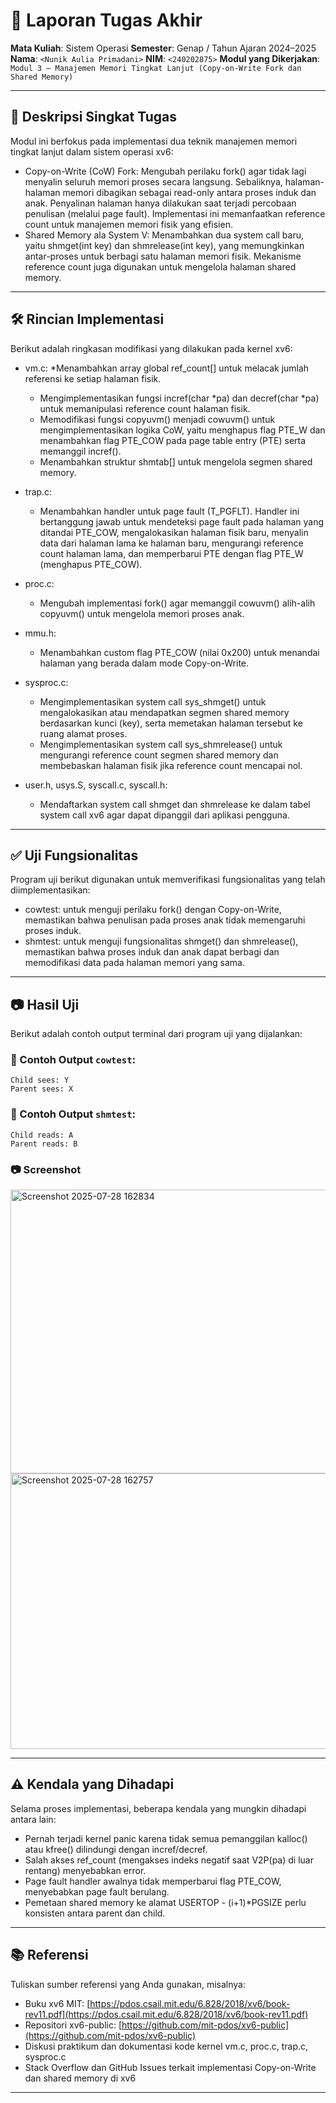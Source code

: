 # 📝 Laporan Tugas Akhir

**Mata Kuliah**: Sistem Operasi
**Semester**: Genap / Tahun Ajaran 2024–2025
**Nama**: `<Nunik Aulia Primadani>`
**NIM**: `<240202875>`
**Modul yang Dikerjakan**:
`Modul 3 – Manajemen Memori Tingkat Lanjut (Copy-on-Write Fork dan Shared Memory)`

---

## 📌 Deskripsi Singkat Tugas

Modul ini berfokus pada implementasi dua teknik manajemen memori tingkat lanjut dalam sistem operasi xv6:
* Copy-on-Write (CoW) Fork: Mengubah perilaku fork() agar tidak lagi menyalin seluruh memori proses secara langsung. Sebaliknya, halaman-halaman memori dibagikan sebagai read-only antara proses induk dan anak. Penyalinan halaman hanya dilakukan saat terjadi percobaan penulisan (melalui page fault). Implementasi ini memanfaatkan reference count untuk manajemen memori fisik yang efisien.
* Shared Memory ala System V: Menambahkan dua system call baru, yaitu shmget(int key) dan shmrelease(int key), yang memungkinkan antar-proses untuk berbagi satu halaman memori fisik. Mekanisme reference count juga digunakan untuk mengelola halaman shared memory.

---

## 🛠️ Rincian Implementasi

Berikut adalah ringkasan modifikasi yang dilakukan pada kernel xv6:

* vm.c:
    *Menambahkan array global ref_count[] untuk melacak jumlah referensi ke setiap halaman fisik.
    * Mengimplementasikan fungsi incref(char *pa) dan decref(char *pa) untuk memanipulasi reference count halaman fisik.
    * Memodifikasi fungsi copyuvm() menjadi cowuvm() untuk mengimplementasikan logika CoW, yaitu menghapus flag PTE_W dan menambahkan flag PTE_COW pada page table entry (PTE) serta memanggil incref().
    * Menambahkan struktur shmtab[] untuk mengelola segmen shared memory.

* trap.c:
    * Menambahkan handler untuk page fault (T_PGFLT). Handler ini bertanggung jawab untuk mendeteksi page fault pada halaman yang ditandai PTE_COW, mengalokasikan halaman fisik baru, menyalin data dari halaman lama ke halaman baru, mengurangi reference count halaman lama, dan memperbarui PTE dengan flag PTE_W (menghapus PTE_COW).

* proc.c:
    * Mengubah implementasi fork() agar memanggil cowuvm() alih-alih copyuvm() untuk mengelola memori proses anak.

* mmu.h:
    * Menambahkan custom flag PTE_COW (nilai 0x200) untuk menandai halaman yang berada dalam mode Copy-on-Write.

* sysproc.c:
    * Mengimplementasikan system call sys_shmget() untuk mengalokasikan atau mendapatkan segmen shared memory berdasarkan kunci (key), serta memetakan halaman tersebut ke ruang alamat proses.
    * Mengimplementasikan system call sys_shmrelease() untuk mengurangi reference count segmen shared memory dan membebaskan halaman fisik jika reference count mencapai nol.

* user.h, usys.S, syscall.c, syscall.h:
    * Mendaftarkan system call shmget dan shmrelease ke dalam tabel system call xv6 agar dapat dipanggil dari aplikasi pengguna.

---

## ✅ Uji Fungsionalitas

Program uji berikut digunakan untuk memverifikasi fungsionalitas yang telah diimplementasikan:
* cowtest: untuk menguji perilaku fork() dengan Copy-on-Write, memastikan bahwa penulisan pada proses anak tidak memengaruhi proses induk.
* shmtest: untuk menguji fungsionalitas shmget() dan shmrelease(), memastikan bahwa proses induk dan anak dapat berbagi dan memodifikasi data pada halaman memori yang sama.

---

## 📷 Hasil Uji

Berikut adalah contoh output terminal dari program uji yang dijalankan:

### 📍 Contoh Output `cowtest`:

```
Child sees: Y
Parent sees: X
```

### 📍 Contoh Output `shmtest`:

```
Child reads: A
Parent reads: B
```

### 📷 Screenshot

<img width="973" height="454" alt="Screenshot 2025-07-28 162834" src="https://github.com/user-attachments/assets/c747727a-16a5-44ad-8589-0a099bfbefa8" />


<img width="1003" height="441" alt="Screenshot 2025-07-28 162757" src="https://github.com/user-attachments/assets/335a85a7-8ae9-4d28-ac95-5dd51ef812a6" />


---

## ⚠️ Kendala yang Dihadapi

Selama proses implementasi, beberapa kendala yang mungkin dihadapi antara lain:
* Pernah terjadi kernel panic karena tidak semua pemanggilan kalloc() atau kfree() dilindungi dengan incref/decref.
* Salah akses ref_count (mengakses indeks negatif saat V2P(pa) di luar rentang) menyebabkan error.
* Page fault handler awalnya tidak memperbarui flag PTE_COW, menyebabkan page fault berulang.
* Pemetaan shared memory ke alamat USERTOP - (i+1)*PGSIZE perlu konsisten antara parent dan child.

---

## 📚 Referensi

Tuliskan sumber referensi yang Anda gunakan, misalnya:

* Buku xv6 MIT: [https://pdos.csail.mit.edu/6.828/2018/xv6/book-rev11.pdf](https://pdos.csail.mit.edu/6.828/2018/xv6/book-rev11.pdf)
* Repositori xv6-public: [https://github.com/mit-pdos/xv6-public](https://github.com/mit-pdos/xv6-public)
* Diskusi praktikum dan dokumentasi kode kernel vm.c, proc.c, trap.c, sysproc.c
* Stack Overflow dan GitHub Issues terkait implementasi Copy-on-Write dan shared memory di xv6

---

